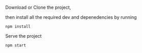 

Download or Clone the project, 

then install all the required dev and depenedencies by running

```
npm install
```

Serve the project

```
npm start
```



